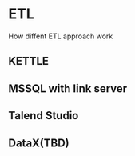 # ETL
How diffent ETL approach work
## KETTLE
## MSSQL with link server
## Talend Studio
## DataX(TBD)